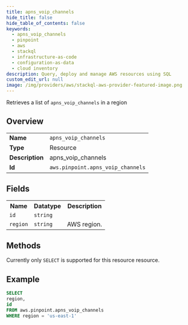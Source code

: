 ```yaml
---
title: apns_voip_channels
hide_title: false
hide_table_of_contents: false
keywords:
  - apns_voip_channels
  - pinpoint
  - aws
  - stackql
  - infrastructure-as-code
  - configuration-as-data
  - cloud inventory
description: Query, deploy and manage AWS resources using SQL
custom_edit_url: null
image: /img/providers/aws/stackql-aws-provider-featured-image.png
---
```

Retrieves a list of <code>apns_voip_channels</code> in a region

## Overview
<table><tbody>
<tr><td><b>Name</b></td><td><code>apns_voip_channels</code></td></tr>
<tr><td><b>Type</b></td><td>Resource</td></tr>
<tr><td><b>Description</b></td><td>apns_voip_channels</td></tr>
<tr><td><b>Id</b></td><td><code>aws.pinpoint.apns_voip_channels</code></td></tr>
</tbody></table>

## Fields
<table><tbody>
<tr><th>Name</th><th>Datatype</th><th>Description</th></tr>
<tr><td><code>id</code></td><td><code>string</code></td><td></td></tr>
<tr><td><code>region</code></td><td><code>string</code></td><td>AWS region.</td></tr>

</tbody></table>

## Methods
Currently only <code>SELECT</code> is supported for this resource resource.





## Example
```sql
SELECT
region,
id
FROM aws.pinpoint.apns_voip_channels
WHERE region = 'us-east-1'
```
